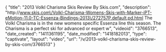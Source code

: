 {
    "title": "2013 Volkl Charisma Skis Review By Skis.com",
    "description": "http:\/\/www.skis.com\/Volkl-Charisma-Womens-Skis-with-Marker-iPT-eMotion-11.0-TC-Essenza-Bindings-2013\/272757P,default,pd.html  The Volkl Charisma is in the new womens specific Essenza line this season. The Charisma is a perfect ski for advanced or expert w",
    "videoid": "3766513",
    "date_created": "1411361195",
    "date_modified": "1418182013",
    "type": "captivate",
    "layout": "video",
    "url": "\/v\/2013-volkl-charisma-skis-review-by-skis-com\/3766513"
}